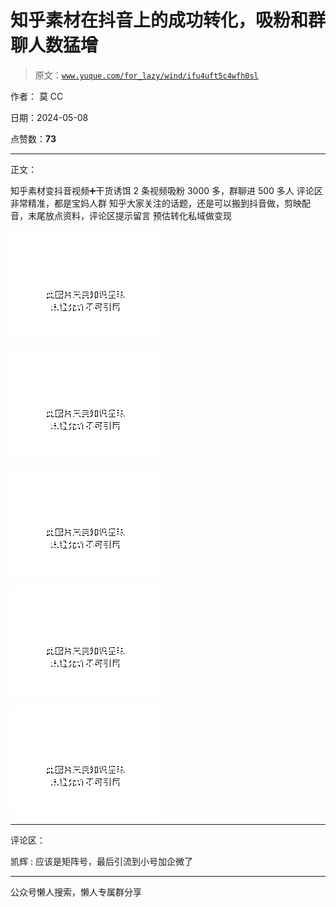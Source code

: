 # 知乎素材在抖音上的成功转化，吸粉和群聊人数猛增

> 原文：[`www.yuque.com/for_lazy/wind/ifu4uft5c4wfh0sl`](https://www.yuque.com/for_lazy/wind/ifu4uft5c4wfh0sl)

作者： 莫 CC

日期：2024-05-08

点赞数：**73**

* * *

正文：

知乎素材变抖音视频➕干货诱饵 2 条视频吸粉 3000 多，群聊进 500 多人 评论区非常精准，都是宝妈人群
知乎大家关注的话题，还是可以搬到抖音做，剪映配音，末尾放点资料，评论区提示留言 预估转化私域做变现

![](img/31258eee41047caea8a18bcccc3a21ce.png)

![](img/d40f77c4fe443a39a320b08cc97e3b2b.png)

![](img/0b106a030a339da5083cb2cd7dd48703.png)

![](img/28845b15c1fe786779e1eed9491bc32b.png)

![](img/55a52ac8aee1d1e4742d67e6edf8914d.png)

* * *

评论区：

凯辉 : 应该是矩阵号，最后引流到小号加企微了

* * *

公众号懒人搜索，懒人专属群分享